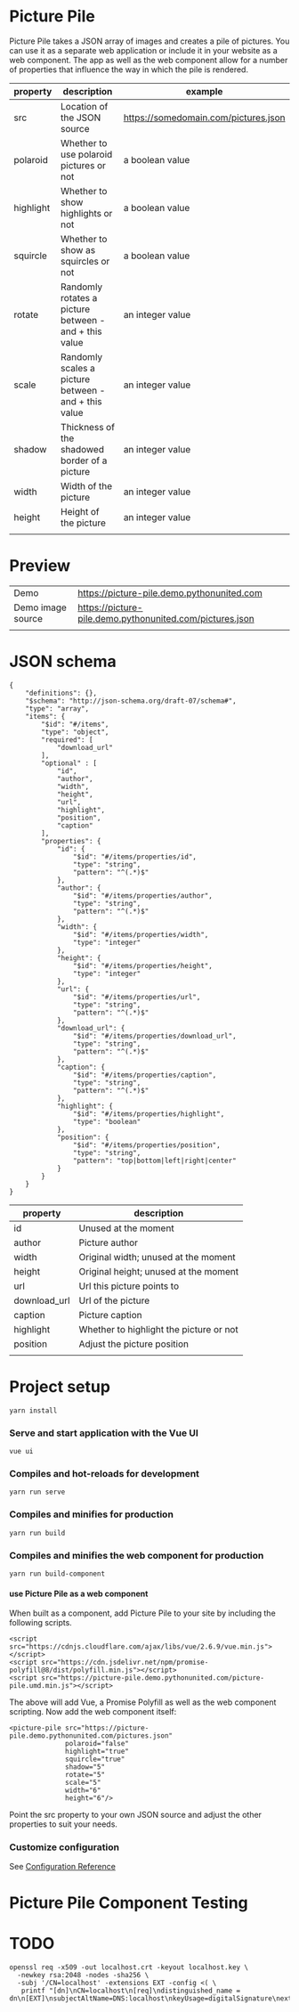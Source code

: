 # Picture Pile

Picture Pile takes a JSON array of images and creates a pile of pictures. You can use it as a separate
web application or include it in your website as a web component. The app as well as the web component
allow for a number of properties that influence the way in which the pile is rendered.

| property | description                                           | example                                 
|----------|-------------------------------------------------------|----------------------------------------
| src      | Location of the JSON source                           | https://somedomain.com/pictures.json  
| polaroid | Whether to use polaroid pictures or not               | a boolean value
| highlight| Whether to show highlights or not                     | a boolean value
| squircle | Whether to show as squircles or not                   | a boolean value
| rotate   | Randomly rotates a picture between - and + this value | an integer value
| scale    | Randomly scales a picture between - and + this value  | an integer value
| shadow   | Thickness of the shadowed border of a picture         | an integer value
| width    | Width of the picture                                  | an integer value
| height   | Height of the picture                                 | an integer value
|||

# Preview

|                   |                                                               |
|-------------------|---------------------------------------------------------------|
| Demo              | <https://picture-pile.demo.pythonunited.com>                  |
| Demo image source | <https://picture-pile.demo.pythonunited.com/pictures.json>    |
|||

# JSON schema

    {
        "definitions": {},
        "$schema": "http://json-schema.org/draft-07/schema#",
        "type": "array",
        "items": {
            "$id": "#/items",
            "type": "object",
            "required": [
                "download_url"
            ],
            "optional" : [
                "id",
                "author",
                "width",
                "height",
                "url",
                "highlight",
                "position",
                "caption"
            ],
            "properties": {
                "id": {
                    "$id": "#/items/properties/id",
                    "type": "string",
                    "pattern": "^(.*)$"
                },
                "author": {
                    "$id": "#/items/properties/author",
                    "type": "string",
                    "pattern": "^(.*)$"
                },
                "width": {
                    "$id": "#/items/properties/width",
                    "type": "integer"
                },
                "height": {
                    "$id": "#/items/properties/height",
                    "type": "integer"
                },
                "url": {
                    "$id": "#/items/properties/url",
                    "type": "string",
                    "pattern": "^(.*)$"
                },
                "download_url": {
                    "$id": "#/items/properties/download_url",
                    "type": "string",
                    "pattern": "^(.*)$"
                },
                "caption": {
                    "$id": "#/items/properties/caption",
                    "type": "string",
                    "pattern": "^(.*)$"
                },
                "highlight": {
                    "$id": "#/items/properties/highlight",
                    "type": "boolean"
                },
                "position": {
                    "$id": "#/items/properties/position",
                    "type": "string",
                    "pattern": "top|bottom|left|right|center"
                }
            }
        }
    }

| property     |description                    
|--------------|-----------------------------------------
| id           | Unused at the moment
| author       | Picture author
| width        | Original width; unused at the moment
| height       | Original height; unused at the moment
| url          | Url this picture points to
| download_url | Url of the picture
| caption      | Picture caption
| highlight    | Whether to highlight the picture or not
| position     | Adjust the picture position 
|||
    
# Project setup

    yarn install

### Serve and start application with the Vue UI

    vue ui

### Compiles and hot-reloads for development

    yarn run serve

### Compiles and minifies for production

    yarn run build

### Compiles and minifies the web component for production

    yarn run build-component

#### use Picture Pile as a web component

When built as a component, add Picture Pile to your site by including the following scripts.


    <script src="https://cdnjs.cloudflare.com/ajax/libs/vue/2.6.9/vue.min.js"></script>
    <script src="https://cdn.jsdelivr.net/npm/promise-polyfill@8/dist/polyfill.min.js"></script>
    <script src="https://picture-pile.demo.pythonunited.com/picture-pile.umd.min.js"></script>

The above will add Vue, a Promise Polyfill as well as the web component scripting. Now add 
the web component itself:

    <picture-pile src="https://picture-pile.demo.pythonunited.com/pictures.json"
                  polaroid="false"
                  highlight="true"
                  squircle="true"
                  shadow="5"
                  rotate="5"
                  scale="5"
                  width="6"
                  height="6"/>

Point the src property to your own JSON source and adjust the other properties to suit
your needs.

### Customize configuration
See [Configuration Reference](https://cli.vuejs.org/config/)

# Picture Pile Component Testing

# TODO

    openssl req -x509 -out localhost.crt -keyout localhost.key \
      -newkey rsa:2048 -nodes -sha256 \
      -subj '/CN=localhost' -extensions EXT -config <( \
       printf "[dn]\nCN=localhost\n[req]\ndistinguished_name = dn\n[EXT]\nsubjectAltName=DNS:localhost\nkeyUsage=digitalSignature\nextendedKeyUsage=serverAuth")
